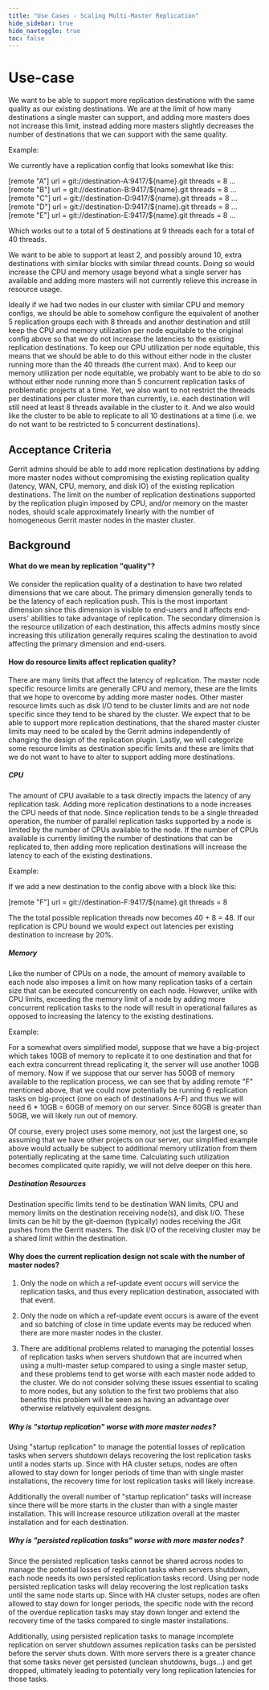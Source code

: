 ```yaml
---
title: "Use Cases - Scaling Multi-Master Replication"
hide_sidebar: true
hide_navtoggle: true
toc: false
---
```


# Use-case

We want to be able to support more replication destinations with the same quality as our existing
destinations. We are at the limit of how many destinations a single master can support, and adding
more masters does not increase this limit, instead adding more masters slightly decreases the
number of destinations that we can support with the same quality.

Example:

We currently have a replication config that looks somewhat like this:

[remote "A"]
    url = git://destination-A:9417/${name}.git
    threads = 8
    ...
[remote "B"]
    url = git://destination-B:9417/${name}.git
    threads = 8
    ...
[remote "C"]
    url = git://destination-D:9417/${name}.git
    threads = 8
    ...
[remote "D"]
    url = git://destination-D:9417/${name}.git
    threads = 8
    ...
[remote "E"]
    url = git://destination-E:9417/${name}.git
    threads = 8
    ...

Which works out to a total of 5 destinations at 9 threads each for a total of 40 threads.

We want to be able to support at least 2, and possibly around 10, extra destinations with similar
blocks with similar thread counts. Doing so would increase the CPU and memory usage beyond what a
single server has available and adding more masters will not currently relieve this increase in
resource usage.

Ideally if we had two nodes in our cluster with similar CPU and memory configs, we should be able
to somehow configure the equivalent of another 5 replication groups each with 8 threads and another
destination and still keep the CPU and memory utilization per node equitable to the original config
above so that we do not increase the latencies to the existing replication destinations. To keep our
CPU utilization per node equitable, this means that we should be able to do this without either node
in the cluster running more than the 40 threads (the current max). And to keep our memory
utilization per node equitable, we probably want to be able to do so without either node running
more than 5 concurrent replication tasks of problematic projects at a time. Yet, we also want to not
restrict the threads per destinations per cluster more than currently, i.e. each destination will
still need at least 8 threads available in the cluster to it. And we also would like the cluster to
be able to replicate to all 10 destinations at a time (i.e. we do not want to be restricted to 5
concurrent destinations).

## <a id="acceptance-criteria"> Acceptance Criteria

Gerrit admins should be able to add more replication destinations by adding more master nodes
without compromising the existing replication quality (latency, WAN, CPU, memory, and disk IO) of
the existing replication destinations. The limit on the number of replication destinations
supported by the replication plugin imposed by CPU, and/or memory on the master nodes, should scale
approximately linearly with the number of homogeneous Gerrit master nodes in the master cluster.

## <a id="background"> Background

#### What do we mean by replication "quality"? ####

We consider the replication quality of a destination to have two related dimensions that we care
about. The primary dimension generally tends to be the latency of each replication push. This is
the most important dimension since this dimension is visible to end-users and it affects end-users'
abilities to take advantage of replication. The secondary dimension is the resource utilization of
each destination, this affects admins mostly since increasing this utilization generally requires
scaling the destination to avoid affecting the primary dimension and end-users.

#### How do resource limits affect replication quality? ####

There are many limits that affect the latency of replication. The master node specific resource
limits are generally CPU and memory, these are the limits that we hope to overcome by adding more
master nodes. Other master resource limits such as disk I/O tend to be cluster limits and are not
node specific since they tend to be shared by the cluster.  We expect that to be able to support
more replication destinations, that the shared master cluster limits may need to be scaled by the
Gerrit admins independently of changing the design of the replication plugin. Lastly, we will
categorize some resource limits as destination specific limits and these are limits that we do not
want to have to alter to support adding more destinations.

##### CPU #####

The amount of CPU available to a task directly impacts the latency of any replication task. Adding
more replication destinations to a node increases the CPU needs of that node. Since replication
tends to be a single threaded operation, the number of parallel replication tasks supported by a
node is limited by the number of CPUs available to the node. If the number of CPUs available is
currently limiting the number of destinations that can be replicated to, then adding more
replication destinations will increase the latency to each of the existing destinations.

Example:

If we add a new destination to the config above with a block like this:

[remote "F"]
    url = git://destination-F:9417/${name}.git
    threads = 8

The the total possible replication threads now becomes 40 + 8 = 48. If our replication is
CPU bound we would expect out latencies per existing destination to increase by 20%.

##### Memory #####

Like the number of CPUs on a node, the amount of memory available to each node also imposes a limit
on how many replication tasks of a certain size that can be executed concurrently on each node.
However, unlike with CPU limits, exceeding the memory limit of a node by adding more concurrent
replication tasks to the node will result in operational failures as opposed to increasing the
latency to the existing destinations.

Example:

For a somewhat overs simplified model, suppose that we have a big-project which takes 10GB of memory
to replicate it to one destination and that for each extra concurrent thread replicating it, the
server will use another 10GB of memory. Now if we suppose that our server has 50GB of memory
available to the replication process, we can see that by adding remote "F" mentioned above, that we
could now potentially be running 6 replication tasks on big-project (one on each of destinations
A-F) and thus we will need 6 * 10GB = 60GB of memory on our server. Since 60GB is greater than 50GB,
we will likely run out of memory.

Of course, every project uses some memory, not just the largest one, so assuming that we have other
projects on our server, our simplified example above would actually be subject to additional memory
utilization from them potentially replicating at the same time. Calculating such utilization becomes
complicated quite rapidly, we will not delve deeper on this here.

##### Destination Resources #####

Destination specific limits tend to be destination WAN limits, CPU and memory limits on the
destination receiving node(s), and disk I/O. These limits can be hit by the git-daemon (typically)
nodes receiving the JGit pushes from the Gerrit masters. The disk I/O of the receiving cluster may
be a shared limit within the destination.

#### Why does the current replication design not scale with the number of master nodes? ####

1) Only the node on which a ref-update event occurs will service the replication tasks, and thus
every replication destination, associated with that event.

2) Only the node on which a ref-update event occurs is aware of the event and so batching of close
 in time update events may be reduced when there are more master nodes in the cluster.

3) There are additional problems related to managing the potential losses of replication tasks
when servers shutdown that are incurred when using a multi-master setup compared to using a single
master setup, and these problems tend to get worse with each master node added to the cluster. We do
not consider solving these issues essential to scaling to more nodes, but any solution to the first
two problems that also benefits this problem will be seen as having an advantage over otherwise
relatively equivalent designs.

##### Why is "startup replication" worse with more master nodes? #####

Using "startup replication" to manage the potential losses of replication tasks when servers
shutdown delays recovering the lost replication tasks until a nodes starts up. Since with HA
cluster setups, nodes are often allowed to stay down for longer periods of time than with single
master installations, the recovery time for lost replication tasks will likely increase.

Additionally the overall number of "startup replication" tasks will increase since there will be
more starts in the cluster than with a single master installation. This will increase resource
utilization overall at the master installation and for each destination.

##### Why is "persisted replication tasks" worse with more master nodes? #####

Since the persisted replication tasks cannot be shared across nodes to manage the potential losses
of replication tasks when servers shutdown, each node needs its own persisted replication tasks
record. Using per node persisted replication tasks will delay recovering the lost replication tasks
 until the same node starts up. Since with HA cluster setups, nodes are often allowed to stay down
for longer periods, the specific node with the record of the overdue replication tasks may stay
down longer and extend the recovery time of the tasks compared to single master installations.

Additionally, using persisted replication tasks to manage incomplete replication on server shutdown
assumes replication tasks can be persisted before the server shuts down. With more servers there is
a greater chance that some tasks never get persisted (unclean shutdowns, bugs...) and get dropped,
ultimately leading to potentially very long replication latencies for those tasks.
